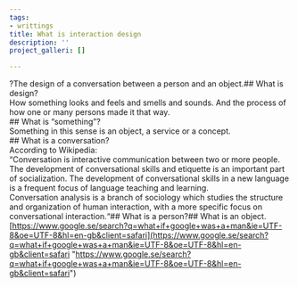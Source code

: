 ```yaml
---
tags:
- writtings
title: What is interaction design
description: ''
project_galleri: []

---
```

?The design of a conversation between a person and an object.## What is design?  
How something looks and feels and smells and sounds. And the process of how one or many persons made it that way.   
\## What is “something”?   
Something in this sense is an object, a service or a concept.   
\## What is a conversation?  
According to Wikipedia:   
“Conversation is interactive communication between two or more people.  
The development of conversational skills and etiquette is an important part of socialization. The development of conversational skills in a new language is a frequent focus of language teaching and learning.  
Conversation analysis is a branch of sociology which studies the structure and organization of human interaction, with a more specific focus on conversational interaction.“## What is a person?## What is an object.[https://www.google.se/search?q=what+if+google+was+a+man&ie=UTF-8&oe=UTF-8&hl=en-gb&client=safari](https://www.google.se/search?q=what+if+google+was+a+man&ie=UTF-8&oe=UTF-8&hl=en-gb&client=safari "https://www.google.se/search?q=what+if+google+was+a+man&ie=UTF-8&oe=UTF-8&hl=en-gb&client=safari")